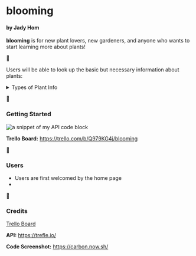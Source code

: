 # **blooming**
#### by Jady Hom

**blooming** is for new plant lovers, new gardeners, and anyone who wants to start learning more about plants! 

:seedling:

Users will be able to look up the basic but necessary information about plants:

<details>
<summary>Types of Plant Info</summary>

 * **Common Name**
 * **Scientific Name**
 * **Plant Duration**
 * **Growth Habit**
 * **Growth Description**
 * **Growth Months**
 * **Average Height (cm)**
 * **Toxicity**
 * **Required Lighting**
 * **Minimum and Maximum Temperature**
 * **Minimum and Maximum Precipitation**
 * **Soil**
</details>

:seedling:

### Getting Started

![a snippet of my API code block](/img/trefle-api-codeblock.png)


**Trello Board:** https://trello.com/b/Q979KG4j/blooming

:seedling:

### Users
* Users are first welcomed by the home page
*


:seedling:

### Credits
[Trello Board](https://trello.com)

**API:** https://trefle.io/

**Code Screenshot:** https://carbon.now.sh/